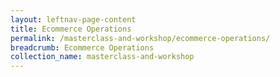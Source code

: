 ```yaml
---
layout: leftnav-page-content
title: Ecommerce Operations
permalink: /masterclass-and-workshop/ecommerce-operations/
breadcrumb: Ecommerce Operations
collection_name: masterclass-and-workshop
---
```

